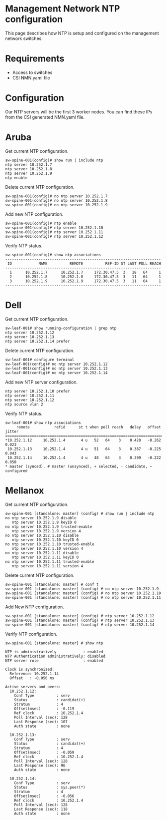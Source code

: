 # Management Network NTP configuration

This page describes how NTP is setup and configured on the management network switches. 

# Requirements
- Access to switches
- CSI NMN.yaml file

# Configuration
Our NTP servers will be the first 3 worker nodes.  You can find these IPs from the CSI generated NMN.yaml file.

# Aruba

Get current NTP configuration.
```
sw-spine-001(config)# show run | include ntp
ntp server 10.252.1.7
ntp server 10.252.1.8
ntp server 10.252.1.9
ntp enable
```

Delete current NTP configuration.
```
sw-spine-001(config)# no ntp server 10.252.1.7
sw-spine-001(config)# no ntp server 10.252.1.8
sw-spine-001(config)# no ntp server 10.252.1.9
```

Add new NTP configuration.
```
sw-spine-001(config)# ntp enable
sw-spine-001(config)# ntp server 10.252.1.10
sw-spine-001(config)# ntp server 10.252.1.11
sw-spine-001(config)# ntp server 10.252.1.12
```

Verify NTP status.
```
sw-spine-001(config)# show ntp associations
----------------------------------------------------------------------
 ID            NAME          REMOTE          REF-ID ST LAST POLL REACH
----------------------------------------------------------------------
  1      10.252.1.7      10.252.1.7     172.30.47.5  3   18   64     1
  2      10.252.1.8      10.252.1.8     172.30.47.5  3   11   64     1
  3      10.252.1.9      10.252.1.9     172.30.47.5  3   11   64     1
----------------------------------------------------------------------
```

# Dell 

Get current NTP configuration.
```
sw-leaf-001# show running-configuration | grep ntp
ntp server 10.252.1.12
ntp server 10.252.1.13
ntp server 10.252.1.14 prefer
```

Delete current NTP configuration.
```
sw-leaf-001# configure terminal
sw-leaf-001(config)# no ntp server 10.252.1.12
sw-leaf-001(config)# no ntp server 10.252.1.13
sw-leaf-001(config)# no ntp server 10.252.1.14
```
Add new NTP server configuration.
```
ntp server 10.252.1.10 prefer
ntp server 10.252.1.11
ntp server 10.252.1.12
ntp source vlan 2
```

Verify NTP status.
```
sw-leaf-001# show ntp associations
     remote           refid      st t when poll reach   delay   offset  jitter
==============================================================================
*10.252.1.12     10.252.1.4       4 u   52   64    3    0.420   -0.262   0.023
 10.252.1.13     10.252.1.4       4 u   51   64    3    0.387   -0.225   0.043
 10.252.1.14     10.252.1.4       4 u   48   64    3    0.399   -0.222   0.050
* master (synced), # master (unsynced), + selected, - candidate, ~ configured
```

# Mellanox

Get current NTP configuration.
```
sw-spine-001 [standalone: master] (config) # show run | include ntp
no ntp server 10.252.1.9 disable
   ntp server 10.252.1.9 keyID 0
no ntp server 10.252.1.9 trusted-enable
   ntp server 10.252.1.9 version 4
no ntp server 10.252.1.10 disable
   ntp server 10.252.1.10 keyID 0
no ntp server 10.252.1.10 trusted-enable
   ntp server 10.252.1.10 version 4
no ntp server 10.252.1.11 disable
   ntp server 10.252.1.11 keyID 0
no ntp server 10.252.1.11 trusted-enable
   ntp server 10.252.1.11 version 4
```

Delete current NTP configuration.
```
sw-spine-001 [standalone: master] # conf t
sw-spine-001 [standalone: master] (config) # no ntp server 10.252.1.9
sw-spine-001 [standalone: master] (config) # no ntp server 10.252.1.10
sw-spine-001 [standalone: master] (config) # no ntp server 10.252.1.11
```

Add New NTP configuration.
```
sw-spine-001 [standalone: master] (config) # ntp server 10.252.1.12
sw-spine-001 [standalone: master] (config) # ntp server 10.252.1.13
sw-spine-001 [standalone: master] (config) # ntp server 10.252.1.14
```

Verify NTP configuration.
```
sw-spine-001 [standalone: master] # show ntp

NTP is administratively            : enabled
NTP Authentication administratively: disabled
NTP server role                    : enabled

Clock is synchronized:
  Reference: 10.252.1.14
  Offset   : -0.056 ms

Active servers and peers:
  10.252.1.12:
    Conf Type          : serv
    Status             : candidat(+)
    Stratum            : 4
    Offset(msec)       : -0.119
    Ref clock          : 10.252.1.4
    Poll Interval (sec): 128
    Last Response (sec): 107
    Auth state         : none

  10.252.1.13:
    Conf Type          : serv
    Status             : candidat(+)
    Stratum            : 4
    Offset(msec)       : -0.059
    Ref clock          : 10.252.1.4
    Poll Interval (sec): 128
    Last Response (sec): 96
    Auth state         : none

  10.252.1.14:
    Conf Type          : serv
    Status             : sys.peer(*)
    Stratum            : 4
    Offset(msec)       : -0.056
    Ref clock          : 10.252.1.4
    Poll Interval (sec): 128
    Last Response (sec): 118
    Auth state         : none
```

